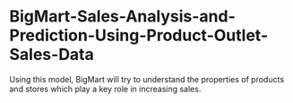 # BigMart-Sales-Analysis-and-Prediction-Using-Product-Outlet-Sales-Data
Using this model, BigMart will try to understand the properties of products and stores which play a key role in increasing sales.
